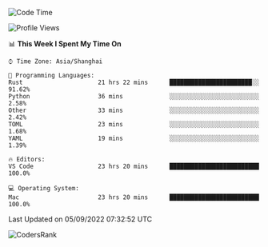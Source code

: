 <!--START_SECTION:waka-->
![Code Time](http://img.shields.io/badge/Code%20Time-1%2C676%20hrs-blue)

![Profile Views](http://img.shields.io/badge/Profile%20Views-14-blue)

📊 **This Week I Spent My Time On** 

```text
⌚︎ Time Zone: Asia/Shanghai

💬 Programming Languages: 
Rust                     21 hrs 22 mins      ███████████████████████░░   91.62% 
Python                   36 mins             ░░░░░░░░░░░░░░░░░░░░░░░░░   2.58% 
Other                    33 mins             ░░░░░░░░░░░░░░░░░░░░░░░░░   2.42% 
TOML                     23 mins             ░░░░░░░░░░░░░░░░░░░░░░░░░   1.68% 
YAML                     19 mins             ░░░░░░░░░░░░░░░░░░░░░░░░░   1.39%

🔥 Editors: 
VS Code                  23 hrs 20 mins      █████████████████████████   100.0%

💻 Operating System: 
Mac                      23 hrs 20 mins      █████████████████████████   100.0%

```


 Last Updated on 05/09/2022 07:32:52 UTC
<!--END_SECTION:waka-->

![CodersRank](https://cr-skills-chart-widget.azurewebsites.net/api/api?username=BugenZhao&padding=16&tooltip=true&branding=false&sort-by-score=true&skills=Rust%2C%20Swift%2C%20C%2C%20TypeScript%2C%20Java%2C%20Go%2C%20Dart%2C%20C%2B%2B%2C%20Python%2C%20Assembly%2C%20Shell%2C%20Kotlin)
